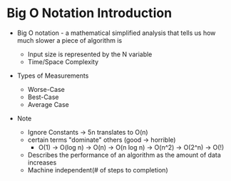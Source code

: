 # Big O Notation Introduction
 - Big O notation - a mathematical simplified analysis that tells us how much slower a piece of algorithm is
   - Input size is represented by the N variable
   - Time/Space Complexity

 - Types of Measurements
   - Worse-Case
   - Best-Case
   - Average Case

- Note
   - Ignore Constants -> 5n translates to O(n)
   - certain terms "dominate" others (good -> horrible)
      - O(1) -> O(log n) -> O(n) -> O(n log n) -> O(n^2) -> O(2^n) -> O(!)
   - Describes the performance of an algorithm as the amount of data increases
   - Machine independent(# of steps to completion)